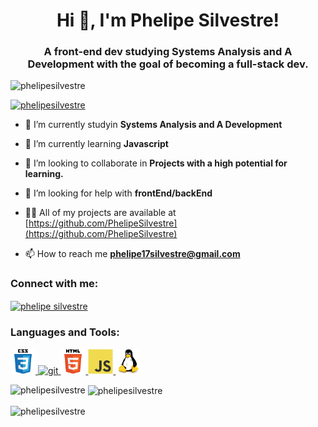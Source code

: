 <h1 align="center">Hi 👋, I'm Phelipe Silvestre!</h1>
<h3 align="center">A front-end dev studying Systems Analysis and A Development with the goal of becoming a full-stack dev.</h3>

<p align="left"> <img src="https://komarev.com/ghpvc/?username=phelipesilvestre&label=Profile%20views&color=0e75b6&style=flat" alt="phelipesilvestre" /> </p>

<p align="left"> <a href="https://github.com/ryo-ma/github-profile-trophy"><img src="https://github-profile-trophy.vercel.app/?username=phelipesilvestre" alt="phelipesilvestre" /></a> </p>

- 🔭 I’m currently studyin **Systems Analysis and A Development**

- 🌱 I’m currently learning **Javascript**

- 👯 I’m looking to collaborate in **Projects with a high potential for learning.**

- 🤝 I’m looking for help with **frontEnd/backEnd**

- 👨‍💻 All of my projects are available at [https://github.com/PhelipeSilvestre](https://github.com/PhelipeSilvestre)

- 📫 How to reach me **phelipe17silvestre@gmail.com**

<h3 align="left">Connect with me:</h3>
<p align="left">
<a href="www.linkedin.com/in/phelipe-silvestre-636683125" target="blank"><img align="center" src="https://raw.githubusercontent.com/rahuldkjain/github-profile-readme-generator/master/src/images/icons/Social/linked-in-alt.svg" alt="phelipe silvestre" height="30" width="40" /></a>
</p>

<h3 align="left">Languages and Tools:</h3>
<p align="left"> <a href="https://www.w3schools.com/css/" target="_blank" rel="noreferrer"> <img src="https://raw.githubusercontent.com/devicons/devicon/master/icons/css3/css3-original-wordmark.svg" alt="css3" width="40" height="40"/> </a> <a href="https://git-scm.com/" target="_blank" rel="noreferrer"> <img src="https://www.vectorlogo.zone/logos/git-scm/git-scm-icon.svg" alt="git" width="40" height="40"/> </a> <a href="https://www.w3.org/html/" target="_blank" rel="noreferrer"> <img src="https://raw.githubusercontent.com/devicons/devicon/master/icons/html5/html5-original-wordmark.svg" alt="html5" width="40" height="40"/> </a> <a href="https://developer.mozilla.org/en-US/docs/Web/JavaScript" target="_blank" rel="noreferrer"> <img src="https://raw.githubusercontent.com/devicons/devicon/master/icons/javascript/javascript-original.svg" alt="javascript" width="40" height="40"/> </a> <a href="https://www.linux.org/" target="_blank" rel="noreferrer"> <img src="https://raw.githubusercontent.com/devicons/devicon/master/icons/linux/linux-original.svg" alt="linux" width="40" height="40"/> </a> </p>

<p><img align="left" src="https://github-readme-stats.vercel.app/api/top-langs?username=phelipesilvestre&show_icons=true&locale=en&layout=compact" alt="phelipesilvestre" /></p>

<p>&nbsp;<img align="center" src="https://github-readme-stats.vercel.app/api?username=phelipesilvestre&show_icons=true&locale=en" alt="phelipesilvestre" /></p>

<p><img align="center" src="https://github-readme-streak-stats.herokuapp.com/?user=phelipesilvestre&" alt="phelipesilvestre" /></p>
  
